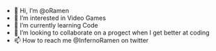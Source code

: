 - 👋 Hi, I’m @oRamen
- 👀 I’m interested in Video Games
- 🌱 I’m currently learning Code
- 💞️ I’m looking to collaborate on a progect when I get better at coding
- 📫 How to reach me @InfernoRamen on twitter

<!---
oRamen/oRamen is a ✨ special ✨ repository because its `README.md` (this file) appears on your GitHub profile.
You can click the Preview link to take a look at your changes.
--->
